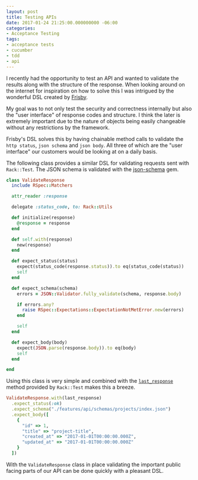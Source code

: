 ```yaml
---
layout: post
title: Testing APIs
date: 2017-01-24 21:25:00.000000000 -06:00
categories:
- Acceptance Testing
tags:
- acceptance tests
- cucumber
- tdd
- api
---
```


I recently had the opportunity to test an API and wanted to validate the
results along with the structure of the response. When looking around on the
internet for inspiration on how to solve this I was intrigued by the wonderful
DSL created by [Frisby].

My goal was to not only test the security and correctness internally but also
the "user interface" of response codes and structure. I think the later is
extremely important due to the nature of objects being easily changeable
without any restrictions by the framework.

Frisby's DSL solves this by having chainable method calls to validate the `http
status`, `json schema` and `json body`. All three of which are the "user
interface" our customers would be looking at on a daily basis.

The following class provides a similar DSL for validating requests sent with `Rack::Test`. The JSON schema is validated with the [json-schema] gem.

```ruby
class ValidateResponse
  include RSpec::Matchers

  attr_reader :response

  delegate :status_code, to: Rack::Utils

  def initialize(response)
    @response = response
  end

  def self.with(response)
    new(response)
  end

  def expect_status(status)
    expect(status_code(response.status)).to eq(status_code(status))
    self
  end

  def expect_schema(schema)
    errors = JSON::Validator.fully_validate(schema, response.body)

    if errors.any?
      raise RSpec::Expectations::ExpectationNotMetError.new(errors)
    end

    self
  end

  def expect_body(body)
    expect(JSON.parse(response.body)).to eq(body)
    self
  end

end
```

Using this class is very simple and combined with the [`last_response`] method provided by `Rack::Test` makes this a breeze.

```ruby
ValidateResponse.with(last_response)
  .expect_status(:ok)
  .expect_schema("./features/api/schemas/projects/index.json")
  .expect_body([
    {
      "id" => 1,
      "title" => "project-title",
      "created_at" => "2017-01-01T00:00:00.000Z",
      "updated_at" => "2017-01-01T00:00:00.000Z"
    }
  ])
```

With the `ValidateResponse` class in place validating the important public facing parts of our API can be done quickly with a pleasant DSL.

[Frisby]: https://github.com/vlucas/frisby#creating-tests
[json-schema]: https://github.com/ruby-json-schema/json-schema
[`last_response`]: http://www.rubydoc.info/github/brynary/rack-test/Rack/MockSession:last_response
